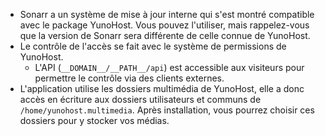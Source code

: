 * Sonarr a un système de mise à jour interne qui s'est montré compatible avec le package YunoHost. Vous pouvez l'utiliser, mais rappelez-vous que la version de Sonarr sera différente de celle connue de YunoHost.
* Le contrôle de l'accès se fait avec le système de permissions de YunoHost.
  * L'API (`__DOMAIN__/__PATH__/api`) est accessible aux visiteurs pour permettre le contrôle via des clients externes.
* L'application utilise les dossiers multimédia de YunoHost, elle a donc accès en écriture aux dossiers utilisateurs et communs de `/home/yunohost.multimedia`. Après installation, vous pourrez choisir ces dossiers pour y stocker vos médias.
